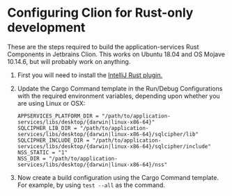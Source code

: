 # Configuring Clion for Rust-only development
These are the steps required to build the application-services Rust Components in  Jetbrains Clion.
This works on Ubuntu 18.04 and OS Mojave 10.14.6, but will probably work on anything.

1. First you will need to install the [IntelliJ Rust plugin.](https://plugins.jetbrains.com/plugin/8182-rust?_ga=2.3358832.1169745618.1582237573-208076843.1581265366)

1. Update the Cargo Command template in the Run/Debug Configurations with the required environment variables, depending upon whether you are using Linux or OSX:
   ```
   APPSERVICES_PLATFORM_DIR = "/path/to/application-services/libs/desktop/{darwin|linux-x86-64}"  
   SQLCIPHER_LIB_DIR = "/path/to/application-services/libs/desktop/{darwin|linux-x86-64}/sqlcipher/lib"  
   SQLCIPHER_INCLUDE_DIR = "/path/to/application-services/libs/desktop/{darwin|linux-x86-64}/sqlcipher/include"  
   NSS_STATIC = "1"  
   NSS_DIR = "/path/to/application-services/libs/desktop/{darwin|linux-x86-64}/nss"
   ```

1. Now create a build configuration using the Cargo Command template. For example, by using `test --all` as the command.

